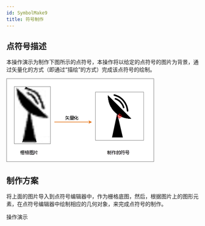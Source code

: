 ```yaml
---
id: SymbolMake9
title: 符号制作
---
```

## 点符号描述

本操作演示为制作下图所示的点符号，本操作将以给定的点符号的图片为背景，通过矢量化的方式（即通过“描绘”的方式）完成该点符号的绘制。

![](img/SymbolMake9.png)  

  
## 制作方案

将上面的图片导入到点符号编辑器中，作为栅格底图，然后，根据图片上的图形元素，在点符号编辑器中绘制相应的几何对象，来完成点符号的制作。

操作演示

  

